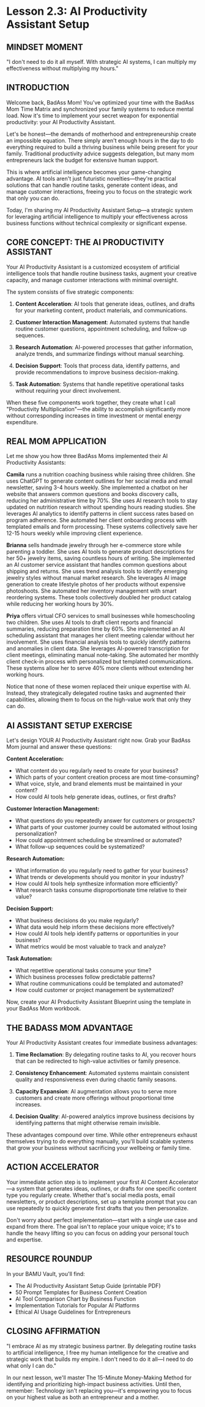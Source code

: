 # Lesson 2.3: AI Productivity Assistant Setup

## MINDSET MOMENT
"I don't need to do it all myself. With strategic AI systems, I can multiply my effectiveness without multiplying my hours."

## INTRODUCTION

Welcome back, BadAss Mom! You've optimized your time with the BadAss Mom Time Matrix and synchronized your family systems to reduce mental load. Now it's time to implement your secret weapon for exponential productivity: your AI Productivity Assistant.

Let's be honest—the demands of motherhood and entrepreneurship create an impossible equation. There simply aren't enough hours in the day to do everything required to build a thriving business while being present for your family. Traditional productivity advice suggests delegation, but many mom entrepreneurs lack the budget for extensive human support.

This is where artificial intelligence becomes your game-changing advantage. AI tools aren't just futuristic novelties—they're practical solutions that can handle routine tasks, generate content ideas, and manage customer interactions, freeing you to focus on the strategic work that only you can do.

Today, I'm sharing my AI Productivity Assistant Setup—a strategic system for leveraging artificial intelligence to multiply your effectiveness across business functions without technical complexity or significant expense.

## CORE CONCEPT: THE AI PRODUCTIVITY ASSISTANT

Your AI Productivity Assistant is a customized ecosystem of artificial intelligence tools that handle routine business tasks, augment your creative capacity, and manage customer interactions with minimal oversight.

The system consists of five strategic components:

1. **Content Acceleration**: AI tools that generate ideas, outlines, and drafts for your marketing content, product materials, and communications.

2. **Customer Interaction Management**: Automated systems that handle routine customer questions, appointment scheduling, and follow-up sequences.

3. **Research Automation**: AI-powered processes that gather information, analyze trends, and summarize findings without manual searching.

4. **Decision Support**: Tools that process data, identify patterns, and provide recommendations to improve business decision-making.

5. **Task Automation**: Systems that handle repetitive operational tasks without requiring your direct involvement.

When these five components work together, they create what I call "Productivity Multiplication"—the ability to accomplish significantly more without corresponding increases in time investment or mental energy expenditure.

## REAL MOM APPLICATION

Let me show you how three BadAss Moms implemented their AI Productivity Assistants:

**Camila** runs a nutrition coaching business while raising three children. She uses ChatGPT to generate content outlines for her social media and email newsletter, saving 3-4 hours weekly. She implemented a chatbot on her website that answers common questions and books discovery calls, reducing her administrative time by 70%. She uses AI research tools to stay updated on nutrition research without spending hours reading studies. She leverages AI analytics to identify patterns in client success rates based on program adherence. She automated her client onboarding process with templated emails and form processing. These systems collectively save her 12-15 hours weekly while improving client experience.

**Brianna** sells handmade jewelry through her e-commerce store while parenting a toddler. She uses AI tools to generate product descriptions for her 50+ jewelry items, saving countless hours of writing. She implemented an AI customer service assistant that handles common questions about shipping and returns. She uses trend analysis tools to identify emerging jewelry styles without manual market research. She leverages AI image generation to create lifestyle photos of her products without expensive photoshoots. She automated her inventory management with smart reordering systems. These tools collectively doubled her product catalog while reducing her working hours by 30%.

**Priya** offers virtual CFO services to small businesses while homeschooling two children. She uses AI tools to draft client reports and financial summaries, reducing preparation time by 60%. She implemented an AI scheduling assistant that manages her client meeting calendar without her involvement. She uses financial analysis tools to quickly identify patterns and anomalies in client data. She leverages AI-powered transcription for client meetings, eliminating manual note-taking. She automated her monthly client check-in process with personalized but templated communications. These systems allow her to serve 40% more clients without extending her working hours.

Notice that none of these women replaced their unique expertise with AI. Instead, they strategically delegated routine tasks and augmented their capabilities, allowing them to focus on the high-value work that only they can do.

## AI ASSISTANT SETUP EXERCISE

Let's design YOUR AI Productivity Assistant right now. Grab your BadAss Mom journal and answer these questions:

**Content Acceleration:**
- What content do you regularly need to create for your business?
- Which parts of your content creation process are most time-consuming?
- What voice, style, and brand elements must be maintained in your content?
- How could AI tools help generate ideas, outlines, or first drafts?

**Customer Interaction Management:**
- What questions do you repeatedly answer for customers or prospects?
- What parts of your customer journey could be automated without losing personalization?
- How could appointment scheduling be streamlined or automated?
- What follow-up sequences could be systematized?

**Research Automation:**
- What information do you regularly need to gather for your business?
- What trends or developments should you monitor in your industry?
- How could AI tools help synthesize information more efficiently?
- What research tasks consume disproportionate time relative to their value?

**Decision Support:**
- What business decisions do you make regularly?
- What data would help inform these decisions more effectively?
- How could AI tools help identify patterns or opportunities in your business?
- What metrics would be most valuable to track and analyze?

**Task Automation:**
- What repetitive operational tasks consume your time?
- Which business processes follow predictable patterns?
- What routine communications could be templated and automated?
- How could customer or project management be systematized?

Now, create your AI Productivity Assistant Blueprint using the template in your BadAss Mom workbook.

## THE BADASS MOM ADVANTAGE

Your AI Productivity Assistant creates four immediate business advantages:

1. **Time Reclamation**: By delegating routine tasks to AI, you recover hours that can be redirected to high-value activities or family presence.

2. **Consistency Enhancement**: Automated systems maintain consistent quality and responsiveness even during chaotic family seasons.

3. **Capacity Expansion**: AI augmentation allows you to serve more customers and create more offerings without proportional time increases.

4. **Decision Quality**: AI-powered analytics improve business decisions by identifying patterns that might otherwise remain invisible.

These advantages compound over time. While other entrepreneurs exhaust themselves trying to do everything manually, you'll build scalable systems that grow your business without sacrificing your wellbeing or family time.

## ACTION ACCELERATOR

Your immediate action step is to implement your first AI Content Accelerator—a system that generates ideas, outlines, or drafts for one specific content type you regularly create. Whether that's social media posts, email newsletters, or product descriptions, set up a template prompt that you can use repeatedly to quickly generate first drafts that you then personalize.

Don't worry about perfect implementation—start with a single use case and expand from there. The goal isn't to replace your unique voice; it's to handle the heavy lifting so you can focus on adding your personal touch and expertise.

## RESOURCE ROUNDUP

In your BAMU Vault, you'll find:
- The AI Productivity Assistant Setup Guide (printable PDF)
- 50 Prompt Templates for Business Content Creation
- AI Tool Comparison Chart by Business Function
- Implementation Tutorials for Popular AI Platforms
- Ethical AI Usage Guidelines for Entrepreneurs

## CLOSING AFFIRMATION

"I embrace AI as my strategic business partner. By delegating routine tasks to artificial intelligence, I free my human intelligence for the creative and strategic work that builds my empire. I don't need to do it all—I need to do what only I can do."

In our next lesson, we'll master The 15-Minute Money-Making Method for identifying and prioritizing high-impact business activities. Until then, remember: Technology isn't replacing you—it's empowering you to focus on your highest value as both an entrepreneur and a mother.
